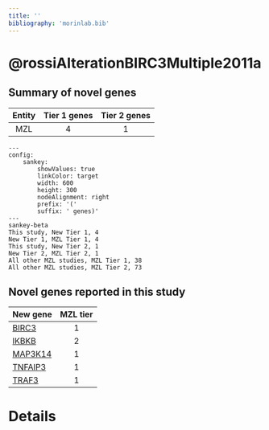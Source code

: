 ```yaml
---
title: ''
bibliography: 'morinlab.bib'
---
```


# @rossiAlterationBIRC3Multiple2011a
## Summary of novel genes

|Entity| Tier 1 genes| Tier 2 genes|
|:-:|:-:|:-:|
|MZL|4|1|
```mermaid
---
config:
    sankey:
        showValues: true
        linkColor: target
        width: 600
        height: 300
        nodeAlignment: right
        prefix: '('
        suffix: ' genes)'
---
sankey-beta
This study, New Tier 1, 4
New Tier 1, MZL Tier 1, 4
This study, New Tier 2, 1
New Tier 2, MZL Tier 2, 1
All other MZL studies, MZL Tier 1, 38
All other MZL studies, MZL Tier 2, 73
```


## Novel genes reported in this study

|New gene|MZL tier|
|:-|:-:|
|[BIRC3](../BIRC3)|1 |
|[IKBKB](../IKBKB)|2 |
|[MAP3K14](../MAP3K14)|1 |
|[TNFAIP3](../TNFAIP3)|1 |
|[TRAF3](../TRAF3)|1 |

# Details


